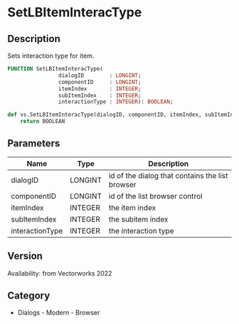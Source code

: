 # SetLBItemInteracType

## Description
Sets interaction type for item.

```pascal
FUNCTION SetLBItemInteracType(
				dialogID        : LONGINT;
				componentID     : LONGINT;
				itemIndex       : INTEGER;
				subItemIndex    : INTEGER;
				interactionType : INTEGER): BOOLEAN;
```

```python
def vs.SetLBItemInteracType(dialogID, componentID, itemIndex, subItemIndex, interactionType):
    return BOOLEAN
```

## Parameters
|Name|Type|Description|
|---|---|---|
|dialogID|LONGINT|id of the dialog that contains the list browser|
|componentID|LONGINT|id of the list browser control|
|itemIndex|INTEGER|the item index|
|subItemIndex|INTEGER|the subitem index|
|interactionType|INTEGER|the interaction type|

## Version
Availability: from Vectorworks 2022

## Category
* Dialogs - Modern - Browser

